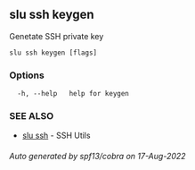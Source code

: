 ## slu ssh keygen

Genetate SSH private key

```
slu ssh keygen [flags]
```

### Options

```
  -h, --help   help for keygen
```

### SEE ALSO

* [slu ssh](slu_ssh.md)	 - SSH Utils

###### Auto generated by spf13/cobra on 17-Aug-2022
